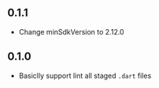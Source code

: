 ## 0.1.1

- Change minSdkVersion to 2.12.0

## 0.1.0

- Basiclly support lint all staged `.dart` files
